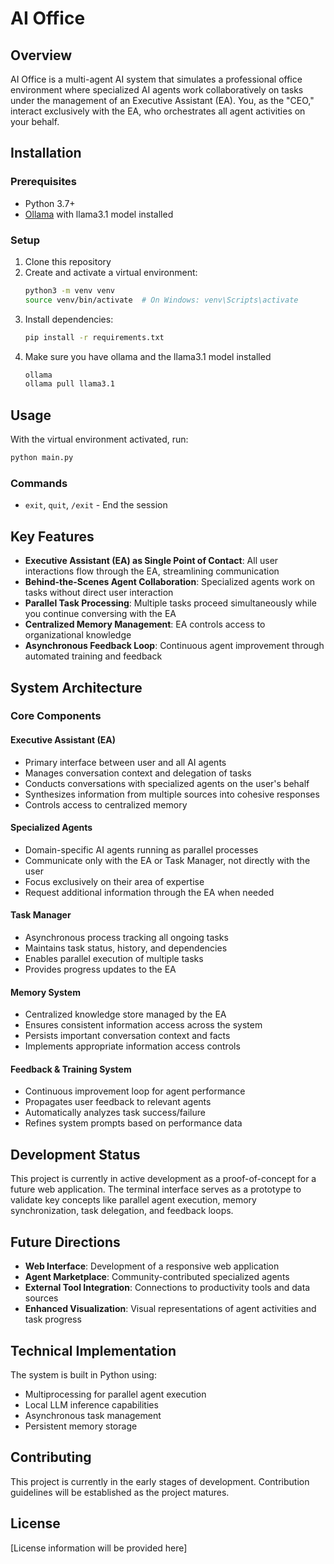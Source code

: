 # AI Office

## Overview

AI Office is a multi-agent AI system that simulates a professional office environment where specialized AI agents work collaboratively on tasks under the management of an Executive Assistant (EA). You, as the "CEO," interact exclusively with the EA, who orchestrates all agent activities on your behalf.

## Installation

### Prerequisites

- Python 3.7+
- [Ollama](https://ollama.ai/) with llama3.1 model installed

### Setup

1. Clone this repository
2. Create and activate a virtual environment:
   ```bash
   python3 -m venv venv
   source venv/bin/activate  # On Windows: venv\Scripts\activate
   ```
3. Install dependencies:
   ```bash
   pip install -r requirements.txt
   ```
4. Make sure you have ollama and the llama3.1 model installed
   ```bash
   ollama
   ollama pull llama3.1
   ```

## Usage

With the virtual environment activated, run:

```bash
python main.py
```

### Commands

- `exit`, `quit`, `/exit` - End the session

## Key Features

- **Executive Assistant (EA) as Single Point of Contact**: All user interactions flow through the EA, streamlining communication
- **Behind-the-Scenes Agent Collaboration**: Specialized agents work on tasks without direct user interaction
- **Parallel Task Processing**: Multiple tasks proceed simultaneously while you continue conversing with the EA
- **Centralized Memory Management**: EA controls access to organizational knowledge
- **Asynchronous Feedback Loop**: Continuous agent improvement through automated training and feedback

## System Architecture

### Core Components

#### Executive Assistant (EA)

- Primary interface between user and all AI agents
- Manages conversation context and delegation of tasks
- Conducts conversations with specialized agents on the user's behalf
- Synthesizes information from multiple sources into cohesive responses
- Controls access to centralized memory

#### Specialized Agents

- Domain-specific AI agents running as parallel processes
- Communicate only with the EA or Task Manager, not directly with the user
- Focus exclusively on their area of expertise
- Request additional information through the EA when needed

#### Task Manager

- Asynchronous process tracking all ongoing tasks
- Maintains task status, history, and dependencies
- Enables parallel execution of multiple tasks
- Provides progress updates to the EA

#### Memory System

- Centralized knowledge store managed by the EA
- Ensures consistent information access across the system
- Persists important conversation context and facts
- Implements appropriate information access controls

#### Feedback & Training System

- Continuous improvement loop for agent performance
- Propagates user feedback to relevant agents
- Automatically analyzes task success/failure
- Refines system prompts based on performance data

## Development Status

This project is currently in active development as a proof-of-concept for a future web application. The terminal interface serves as a prototype to validate key concepts like parallel agent execution, memory synchronization, task delegation, and feedback loops.

## Future Directions

- **Web Interface**: Development of a responsive web application
- **Agent Marketplace**: Community-contributed specialized agents
- **External Tool Integration**: Connections to productivity tools and data sources
- **Enhanced Visualization**: Visual representations of agent activities and task progress

## Technical Implementation

The system is built in Python using:

- Multiprocessing for parallel agent execution
- Local LLM inference capabilities
- Asynchronous task management
- Persistent memory storage

## Contributing

This project is currently in the early stages of development. Contribution guidelines will be established as the project matures.

## License

[License information will be provided here]

